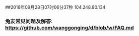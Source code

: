 ##2018年09月28日07时06分37秒 104.248.80.134
### 兔友常见问题及解答: https://github.com/wanggonging/d/blob/w/FAQ.md
